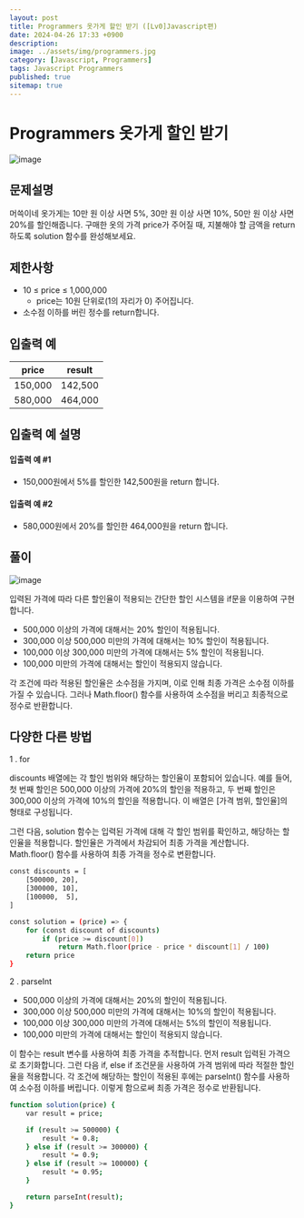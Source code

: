 ```yaml
---
layout: post
title: Programmers 옷가게 할인 받기 ([Lv0]Javascript편)
date: 2024-04-26 17:33 +0900
description: 
image: ../assets/img/programmers.jpg
category: [Javascript, Programmers]
tags: Javascript Programmers
published: true
sitemap: true
---
```


# Programmers 옷가게 할인 받기

![image](https://github.com/gnlgk/music-chart/assets/161431748/21df229d-ad32-4b80-add2-54efe959cc3f)

## 문제설명

머쓱이네 옷가게는 10만 원 이상 사면 5%, 30만 원 이상 사면 10%, 50만 원 이상 사면 20%를 할인해줍니다.
구매한 옷의 가격 price가 주어질 때, 지불해야 할 금액을 return 하도록 solution 함수를 완성해보세요.

## 제한사항

* 10 ≤ price ≤ 1,000,000
    - price는 10원 단위로(1의 자리가 0) 주어집니다.
* 소수점 이하를 버린 정수를 return합니다.

## 입출력 예

|price|result|
|---|---|
|150,000|142,500|
|580,000|464,000|

## 입출력 예 설명

#### 입출력 예 #1

* 150,000원에서 5%를 할인한 142,500원을 return 합니다.

####  입출력 예 #2

* 580,000원에서 20%를 할인한 464,000원을 return 합니다.

## 풀이

![image](https://github.com/gnlgk/music-chart/assets/161431748/73f8187f-9f2f-4d99-a3d6-b1fb06b51115)

입력된 가격에 따라 다른 할인율이 적용되는 간단한 할인 시스템을 if문을 이용하여 구현합니다.

* 500,000 이상의 가격에 대해서는 20% 할인이 적용됩니다.
* 300,000 이상 500,000 미만의 가격에 대해서는 10% 할인이 적용됩니다.
* 100,000 이상 300,000 미만의 가격에 대해서는 5% 할인이 적용됩니다.
* 100,000 미만의 가격에 대해서는 할인이 적용되지 않습니다.

각 조건에 따라 적용된 할인율은 소수점을 가지며, 이로 인해 최종 가격은 소수점 이하를 가질 수 있습니다. 그러나 Math.floor() 함수를 사용하여 소수점을 버리고 최종적으로 정수로 반환합니다.

## 다양한 다른 방법

1 . for

discounts 배열에는 각 할인 범위와 해당하는 할인율이 포함되어 있습니다. 예를 들어, 첫 번째 할인은 500,000 이상의 가격에 20%의 할인을 적용하고, 두 번째 할인은 300,000 이상의 가격에 10%의 할인을 적용합니다. 이 배열은 [가격 범위, 할인율]의 형태로 구성됩니다.

그런 다음, solution 함수는 입력된 가격에 대해 각 할인 범위를 확인하고, 해당하는 할인율을 적용합니다. 할인율은 가격에서 차감되어 최종 가격을 계산합니다. Math.floor() 함수를 사용하여 최종 가격을 정수로 변환합니다.

````bash
const discounts = [
    [500000, 20],
    [300000, 10],
    [100000,  5],
]

const solution = (price) => {
    for (const discount of discounts)
        if (price >= discount[0])
            return Math.floor(price - price * discount[1] / 100)
    return price
}
````

2 . parseInt

* 500,000 이상의 가격에 대해서는 20%의 할인이 적용됩니다.
* 300,000 이상 500,000 미만의 가격에 대해서는 10%의 할인이 적용됩니다.
* 100,000 이상 300,000 미만의 가격에 대해서는 5%의 할인이 적용됩니다.
* 100,000 미만의 가격에 대해서는 할인이 적용되지 않습니다.

이 함수는 result 변수를 사용하여 최종 가격을 추적합니다. 먼저 result 입력된 가격으로 초기화합니다. 그런 다음 if, else if 조건문을 사용하여 가격 범위에 따라 적절한 할인율을 적용합니다. 각 조건에 해당하는 할인이 적용된 후에는 parseInt() 함수를 사용하여 소수점 이하를 버립니다. 이렇게 함으로써 최종 가격은 정수로 반환됩니다.

````bash
function solution(price) {
    var result = price;

    if (result >= 500000) {
        result *= 0.8;
    } else if (result >= 300000) {
        result *= 0.9;
    } else if (result >= 100000) {
        result *= 0.95;
    }

    return parseInt(result);
}
````
